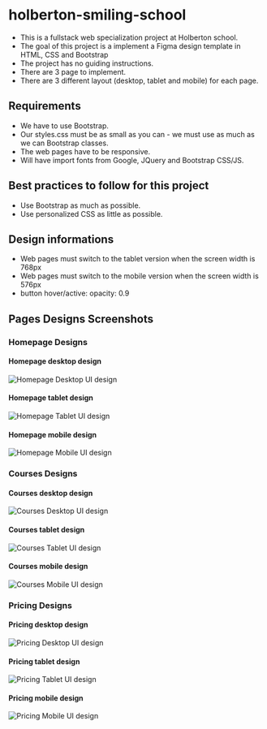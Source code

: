 # holberton-smiling-school
* This is a fullstack web specialization project at Holberton school.
* The goal of this project is a implement a Figma design template in HTML, CSS and Bootstrap
* The project has no guiding instructions.
* There are 3 page to implement.
* There are 3 different layout (desktop, tablet and mobile) for each page.

## Requirements
* We have to use Bootstrap.
* Our styles.css must be as small as you can - we must use as much as we can Bootstrap classes.
* The web pages have to be responsive.
* Will have import fonts from Google, JQuery and Bootstrap CSS/JS.

## Best practices to follow for this project
* Use Bootstrap as much as possible.
* Use personalized CSS as little as possible.

## Design informations
* Web pages must switch to the tablet version when the screen width is 768px
* Web pages must switch to the mobile version when the screen width is 576px
* button hover/active: opacity: 0.9

## Pages Designs Screenshots

### Homepage Designs
#### Homepage desktop design
![Homepage Desktop UI design](/screenshots/homepage_desktop.png)
#### Homepage tablet design
![Homepage Tablet UI design](/screenshots/homepage_tablet.png)
#### Homepage mobile design
![Homepage Mobile UI design](/screenshots/homepage_mobile.png)

### Courses Designs
#### Courses desktop design
![Courses Desktop UI design](/screenshots/courses_desktop.png)
#### Courses tablet design
![Courses Tablet UI design](/screenshots/courses_tablet.png)
#### Courses mobile design
![Courses Mobile UI design](/screenshots/courses_mobile.png)

### Pricing Designs
#### Pricing desktop design
![Pricing Desktop UI design](/screenshots/pricing_desktop.png)
#### Pricing tablet design
![Pricing Tablet UI design](/screenshots/pricing_tablet.png)
#### Pricing mobile design
![Pricing Mobile UI design](/screenshots/pricing_mobile.png)

